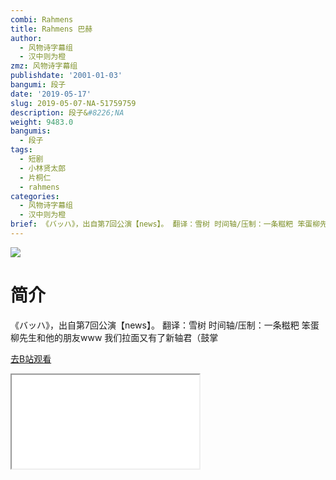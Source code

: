 ```yaml
---
combi: Rahmens
title: Rahmens 巴赫
author:
  - 风物诗字幕组
  - 汉中则为橙
zmz: 风物诗字幕组
publishdate: '2001-01-03'
bangumi: 段子
date: '2019-05-17'
slug: 2019-05-07-NA-51759759
description: 段子&#8226;NA
weight: 9483.0
bangumis:
  - 段子
tags:
  - 短剧
  - 小林贤太郎
  - 片桐仁
  - rahmens
categories:
  - 风物诗字幕组
  - 汉中则为橙
brief: 《バッハ》，出自第7回公演【news】。 翻译：雪树 时间轴/压制：一条糍粑 笨蛋柳先生和他的朋友www 我们拉面又有了新轴君（鼓掌
---
```

![](https://raw.githubusercontent.com/tcgriffith/owaraisite/master/static/tmpimg/ce4aab9badf88c5492542fcc5df537bfaf5284be.jpg.480.jpg)
# 简介  
《バッハ》，出自第7回公演【news】。
翻译：雪树 时间轴/压制：一条糍粑
笨蛋柳先生和他的朋友www
我们拉面又有了新轴君（鼓掌  

[去B站观看](https://www.bilibili.com/video/av51759759/)
<div class ="resp-container"><iframe class="testiframe" src="//player.bilibili.com/player.html?aid=51759759"", scrolling="no", allowfullscreen="true" > </iframe></div> 
